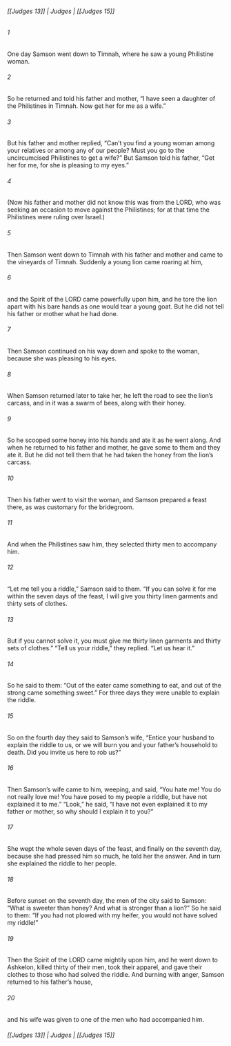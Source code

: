###### [[Judges 13]] | Judges | [[Judges 15]]

###### 1
One day Samson went down to Timnah, where he saw a young Philistine woman.
###### 2
So he returned and told his father and mother, “I have seen a daughter of the Philistines in Timnah. Now get her for me as a wife.”
###### 3
But his father and mother replied, “Can’t you find a young woman among your relatives or among any of our people? Must you go to the uncircumcised Philistines to get a wife?” But Samson told his father, “Get her for me, for she is pleasing to my eyes.”
###### 4
(Now his father and mother did not know this was from the LORD, who was seeking an occasion to move against the Philistines; for at that time the Philistines were ruling over Israel.)
###### 5
Then Samson went down to Timnah with his father and mother and came to the vineyards of Timnah. Suddenly a young lion came roaring at him,
###### 6
and the Spirit of the LORD came powerfully upon him, and he tore the lion apart with his bare hands as one would tear a young goat. But he did not tell his father or mother what he had done.
###### 7
Then Samson continued on his way down and spoke to the woman, because she was pleasing to his eyes.
###### 8
When Samson returned later to take her, he left the road to see the lion’s carcass, and in it was a swarm of bees, along with their honey.
###### 9
So he scooped some honey into his hands and ate it as he went along. And when he returned to his father and mother, he gave some to them and they ate it. But he did not tell them that he had taken the honey from the lion’s carcass.
###### 10
Then his father went to visit the woman, and Samson prepared a feast there, as was customary for the bridegroom.
###### 11
And when the Philistines saw him, they selected thirty men to accompany him.
###### 12
“Let me tell you a riddle,” Samson said to them. “If you can solve it for me within the seven days of the feast, I will give you thirty linen garments and thirty sets of clothes.
###### 13
But if you cannot solve it, you must give me thirty linen garments and thirty sets of clothes.” “Tell us your riddle,” they replied. “Let us hear it.”
###### 14
So he said to them: “Out of the eater came something to eat, and out of the strong came something sweet.” For three days they were unable to explain the riddle.
###### 15
So on the fourth day they said to Samson’s wife, “Entice your husband to explain the riddle to us, or we will burn you and your father’s household to death. Did you invite us here to rob us?”
###### 16
Then Samson’s wife came to him, weeping, and said, “You hate me! You do not really love me! You have posed to my people a riddle, but have not explained it to me.” “Look,” he said, “I have not even explained it to my father or mother, so why should I explain it to you?”
###### 17
She wept the whole seven days of the feast, and finally on the seventh day, because she had pressed him so much, he told her the answer. And in turn she explained the riddle to her people.
###### 18
Before sunset on the seventh day, the men of the city said to Samson: “What is sweeter than honey? And what is stronger than a lion?” So he said to them: “If you had not plowed with my heifer, you would not have solved my riddle!”
###### 19
Then the Spirit of the LORD came mightily upon him, and he went down to Ashkelon, killed thirty of their men, took their apparel, and gave their clothes to those who had solved the riddle. And burning with anger, Samson returned to his father’s house,
###### 20
and his wife was given to one of the men who had accompanied him.

###### [[Judges 13]] | Judges | [[Judges 15]]
